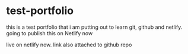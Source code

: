 # test-portfolio

this is a test portfolio that i am putting out to learn git, github and netlify.
 going to publish this on Netlify now
 <p>live on netlify now. link also attached to github repo</p>